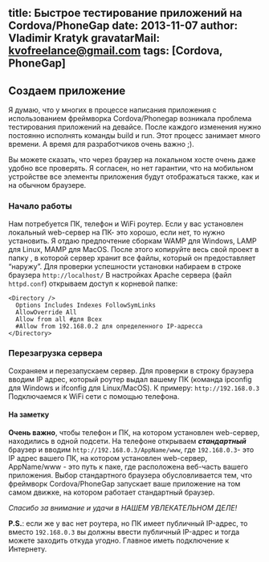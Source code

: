 title: Быстрое тестирование приложений на Cordova/PhoneGap
date: 2013-11-07
author: Vladimir Kratyk
gravatarMail: kvofreelance@gmail.com
tags: [Cordova, PhoneGap]
---

## Создаем приложение
Я думаю, что у многих в процессе написания приложения с использованием фреймворка Cordova/Phonegap возникала проблема тестирования приложений на девайсе. После каждого изменения нужно постоянно исполнять команды build и run. Этот процесс занимает много времени. А время для разработчиков очень важно ;). 

Вы можете сказать, что через браузер на локальном хосте очень даже удобно все проверять. Я согласен, но нет гарантии, что на мобильном устройстве все элементы приложения будут отображаться также, как и на обычном браузере. 

### Начало работы
Нам потребуется ПК, телефон и WiFi роутер.
Если у вас установлен локальный web-сервер на ПК- это хорошо, если нет, то нужно установить. Я отдаю предпочтение сборкам WAMP для Windows, LAMP для Linux, MAMP для MacOS. После этого копируйте весь свой проект в папку <Document Root>, в которой сервер хранит все файлы, который он предоставляет “наружу”. Для проверки успешности установки набираем в строке браузера `http://localhost/`
В настройках Apache сервера (файл `httpd.conf`) открываем доступ к корневой папке:
	
```
<Directory />
  Options Includes Indexes FollowSymLinks
  AllowOverride All
  Allow from all #для Всех
  #Allow from 192.168.0.2 для определенного IP-адресса
</Directory>
```
### Перезагрузка сервера

Сохраняем и перезапускаем сервер. Для проверки в строку браузера вводим IP адрес, который роутер выдал вашему ПК (команда ipconfig для Windows и ifconfig для Linux/MacOS). 
К примеру: `http://192.168.0.3`
Подключаемся к WiFi сети с помощью телефона. 

#### На заметку
**Очень важно**, чтобы телефон и ПК, на котором установлен web-сервер, находились в  одной подсети. На телефоне открываем ***стандартный*** браузер и вводим `http://192.168.0.3/AppName/www`, где `192.168.0.3`- это IP адрес вашего ПК, на котором установлен web-сервер, AppName/www - это путь к паке, где расположена веб-часть вашего приложения. 
Выбор стандартного браузера обусловливается тем, что фреймворк Cordova/PhoneGap запускает ваше приложение на том самом движке, на котором работает стандартный браузер.

*Спасибо за внимание и удачи в НАШЕМ УВЛЕКАТЕЛЬНОМ ДЕЛЕ!*

**P.S.**: если же у вас нет роутера, но ПК имеет публичный IP-адрес, то вместо `192.168.0.3` вы должны ввести публичный IP-адрес и тогда можете заходить откуда угодно. Главное иметь подключение к Интернету.






